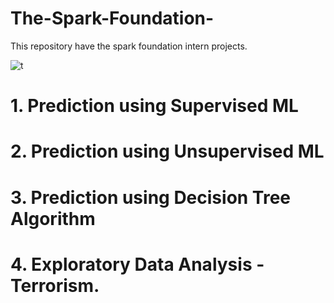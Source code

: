 # The-Spark-Foundation-
This repository have  the spark foundation intern projects.

![t](https://user-images.githubusercontent.com/29980448/103774883-48463380-5053-11eb-9e45-3a2a4439f50b.png)





# 1. Prediction using Supervised ML
# 2. Prediction using Unsupervised ML
# 3. Prediction using Decision Tree Algorithm
# 4. Exploratory Data Analysis - Terrorism.
